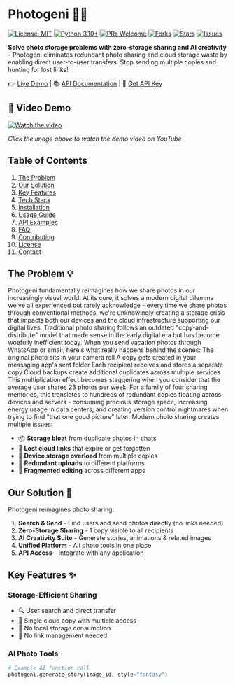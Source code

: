 # Photogeni 📸✨

[![License: MIT](https://img.shields.io/badge/License-MIT-yellow.svg)](https://opensource.org/licenses/MIT)
[![Python 3.10+](https://img.shields.io/badge/Python-3.10%2B-blue)](https://python.org)
[![PRs Welcome](https://img.shields.io/badge/PRs-welcome-brightgreen.svg)](https://github.com/shubhmrj/PhotoGraphy/pulls)
[![Forks](https://img.shields.io/github/forks/shubhmrj/PhotoGraphy?label=Forks&color=blue)](https://github.com/shubhmrj/PhotoGraphy/network/members)
[![Stars](https://img.shields.io/github/stars/shubhmrj/PhotoGraphy?label=Stars&color=yellow)](https://github.com/shubhmrj/PhotoGraphy/stargazers)
[![Issues](https://img.shields.io/github/issues/shubhmrj/PhotoGraphy?label=Issues)](https://github.com/shubhmrj/PhotoGraphy/issues)

**Solve photo storage problems with zero-storage sharing and AI creativity** - Photogeni eliminates redundant photo sharing and cloud storage waste by enabling direct user-to-user transfers. Stop sending multiple copies and hunting for lost links!

👉 [Live Demo](https://photogeni.example.com) | 📚 [API Documentation](https://docs.photogeni.example.com) | 🔑 [Get API Key](https://photogeni.example.com/api-keys)

## 🎥 Video Demo

[![Watch the video](https://img.youtube.com/vi/YOUR_VIDEO_ID/maxresdefault.jpg)](https://youtu.be/YOUR_VIDEO_ID)

*Click the image above to watch the demo video on YouTube*

## Table of Contents
1. [The Problem](#the-problem-)
2. [Our Solution](#our-solution-)
3. [Key Features](#key-features-)
4. [Tech Stack](#tech-stack-)
5. [Installation](#installation-)
6. [Usage Guide](#usage-guide-)
7. [API Examples](#api-examples-)
8. [FAQ](#faq-)
9. [Contributing](#contributing-)
10. [License](#license-)
11. [Contact](#contact-)

## The Problem 💡
Photogeni fundamentally reimagines how we share photos in our increasingly visual world. At its core, it solves a modern digital dilemma we've all experienced but rarely acknowledge - every time we share photos through conventional methods, we're unknowingly creating a storage crisis that impacts both our devices and the cloud infrastructure supporting our digital lives.
Traditional photo sharing follows an outdated "copy-and-distribute" model that made sense in the early digital era but has become woefully inefficient today. When you send vacation photos through WhatsApp or email, here's what really happens behind the scenes:
The original photo sits in your camera roll
A copy gets created in your messaging app's sent folder
Each recipient receives and stores a separate copy
Cloud backups create additional duplicates across multiple services
This multiplication effect becomes staggering when you consider that the average user shares 23 photos per week. For a family of four sharing memories, this translates to hundreds of redundant copies floating across devices and servers - consuming precious storage space, increasing energy usage in data centers, and creating version control nightmares when trying to find "that one good picture" later.
Modern photo sharing creates multiple issues:
- 📦 **Storage bloat** from duplicate photos in chats
- 🔗 **Lost cloud links** that expire or get forgotten
- 📱 **Device storage overload** from multiple copies
- 🔄 **Redundant uploads** to different platforms
- 🧩 **Fragmented editing** across different apps

## Our Solution 🚀
Photogeni reimagines photo sharing:
1. **Search & Send** - Find users and send photos directly (no links needed)
2. **Zero-Storage Sharing** - 1 copy visible to all recipients
3. **AI Creativity Suite** - Generate stories, animations & related images
4. **Unified Platform** - All photo tools in one place
5. **API Access** - Integrate with any application

## Key Features ✨

### Storage-Efficient Sharing
- 🔍 User search and direct transfer
- 💾 Single cloud copy with multiple access
- 📲 No local storage consumption
- 🚫 No link management needed

### AI Photo Tools
```python
# Example AI function call
photogeni.generate_story(image_id, style="fantasy")